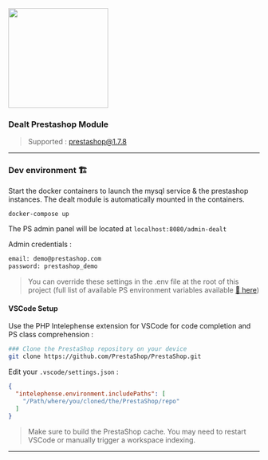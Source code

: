 <img src="https://dealt.fr/logo.svg" width="200"/>

### Dealt Prestashop Module

> Supported : prestashop@1.7.8

---

### Dev environment 🏗

Start the docker containers to launch the mysql service & the prestashop instances. The dealt module is automatically mounted in the containers.

```bash
docker-compose up
```

The PS admin panel will be located at `localhost:8080/admin-dealt`

Admin credentials :

```bash
email: demo@prestashop.com
password: prestashop_demo
```

> You can override these settings in the .env file at the root of this project (full list of available PS environment variables available [🔗 here](https://hub.docker.com/r/prestashop/prestashop/))

#### VSCode Setup

Use the PHP Intelephense extension for VSCode for code completion and PS class comprehension :

```bash
### Clone the PrestaShop repository on your device
git clone https://github.com/PrestaShop/PrestaShop.git
```

Edit your `.vscode/settings.json` :

```json
{
  "intelephense.environment.includePaths": [
    "/Path/where/you/cloned/the/PrestaShop/repo"
  ]
}
```

> Make sure to build the PrestaShop cache.
> You may need to restart VSCode or manually trigger a workspace indexing.

---
